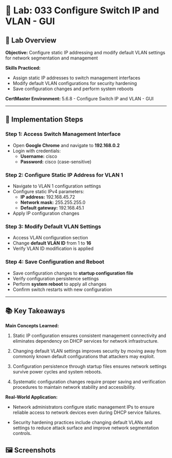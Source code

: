 # 🧪 Lab: 033 Configure Switch IP and VLAN - GUI

## 🎯 Lab Overview

**Objective:** Configure static IP addressing and modify default VLAN settings for network segmentation and management 

**Skills Practiced:**
- Assign static IP addresses to switch management interfaces
- Modify default VLAN configurations for security hardening
- Save configuration changes and perform system reboots

**CertMaster Environment:** 5.6.8 - Configure Switch IP and VLAN - GUI

---
## 📝 Implementation Steps

### Step 1: Access Switch Management Interface

- Open **Google Chrome** and navigate to **192.168.0.2**
- Login with credentials:
    - **Username:** cisco
    - **Password:** cisco (case-sensitive)

### Step 2: Configure Static IP Address for VLAN 1

- Navigate to VLAN 1 configuration settings
- Configure static IPv4 parameters:
    - **IP address:** 192.168.45.72
    - **Network mask:** 255.255.255.0
    - **Default gateway:** 192.168.45.1
- Apply IP configuration changes

### Step 3: Modify Default VLAN Settings

- Access VLAN configuration section
- Change **default VLAN ID** from 1 to **16**
- Verify VLAN ID modification is applied

### Step 4: Save Configuration and Reboot

- Save configuration changes to **startup configuration file**
- Verify configuration persistence settings
- Perform **system reboot** to apply all changes
- Confirm switch restarts with new configuration

---
## 📚 Key Takeaways

**Main Concepts Learned:**

1. Static IP configuration ensures consistent management connectivity and eliminates dependency on DHCP services for network infrastructure.
    
2. Changing default VLAN settings improves security by moving away from commonly known default configurations that attackers may exploit.
    
3. Configuration persistence through startup files ensures network settings survive power cycles and system reboots.
    
4. Systematic configuration changes require proper saving and verification procedures to maintain network stability and accessibility.
    

**Real-World Application:**

- Network administrators configure static management IPs to ensure reliable access to network devices even during DHCP service failures.
    
- Security hardening practices include changing default VLANs and settings to reduce attack surface and improve network segmentation controls.

## 🖼️ Screenshots